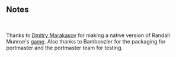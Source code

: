 ## Notes
<br/>

Thanks to [Dmitry Marakasov](https://github.com/AMDmi3/hoverboard-sdl) for making a native version of Randall Munroe's [game](https://xkcd.com/1608/). Also thanks to Bamboozler for the packaging for portmaster and the portmaster team for testing.
<br/>

